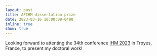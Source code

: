 ```yaml
---
layout: post
title: AFIHM dissertation prize
date: 2023-03-16 10:00:00-0400
inline: true
show: true
---
```


Looking forward to attenting the 34th conference [IHM 2023](https://ihm2023.afihm.org/) in Troyes, France, to present my doctoral work!